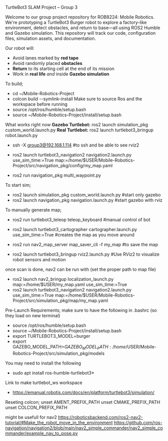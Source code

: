 TurtleBot3 SLAM Project – Group 3

Welcome to our group project repository for ROB8224: Mobile Robotics. We're prototyping a TurtleBot3 Burger robot to explore a factory-like environment, detect obstacles, and return to base—all using ROS2 Humble and Gazebo simulation. This repository will track our code, configuration files, simulation assets, and documentation.

Our robot will:
- Avoid lanes marked by **red tape**
- Avoid randomly placed **obstacles**
- **Return** to its starting cell at the end of its mission
- Work in **real life** *and* inside **Gazebo simulation**


To build;
- cd ~/Mobile-Robotics-Project
- colcon build --symlink-install
Make sure to source Ros and the workspace before running
- source /opt/ros/humble/setup.bash
- source ~/Mobile-Robotics-Project/install/setup.bash

What works right now
**Gazebo Turtlebot:** ros2 launch simulation_pkg custom_world.launch.py
**Real Turtlebot:** ros2 launch turtlebot3_bringup robot.launch.py
- ssh -X group3@192.168.1.114 #to ssh and be able to see rviz2

- ros2 launch turtlebot3_navigation2 navigation2.launch.py use_sim_time:=True map:=/home/$USER/Mobile-Robotics-Project/src/navigation_pkg/config/my_map.yaml
- ros2 run navigation_pkg multi_waypoint.py

To start sim;
- ros2 launch simulation_pkg custom_world.launch.py #start only gazebo
- ros2 launch navigation_pkg navigation.launch.py #start gazebo with rviz

To manually generate map;
- ros2 run turtlebot3_teleop teleop_keyboard #manual control of bot
- ros2 launch turtlebot3_cartographer cartographer.launch.py use_sim_time:=True #creates the map as you move around
- ros2 run nav2_map_server map_saver_cli -f my_map #to save the map

- ros2 launch turtlebot3_bringup rviz2.launch.py #Use RViz2 to visualize robot sensors and motion

once scan is done, nav2 can be run with (set the proper path to map file)
- ros2 launch nav2_bringup localization_launch.py map:=/home/$USER/my_map.yaml use_sim_time:=True
- ros2 launch turtlebot3_navigation2 navigation2.launch.py use_sim_time:=True map:=/home/$USER/Mobile-Robotics-Project/src/simulation_pkg/map/my_map.yaml


Pre-Launch Requirements;
make sure to have the following in .bashrc (so they load on new terminal)
- source /opt/ros/humble/setup.bash
- source ~/Mobile-Robotics-Project/install/setup.bash
- export TURTLEBOT3_MODEL=burger
- export GAZEBO_MODEL_PATH=$GAZEBO_MODEL_PATH:/home/$USER/Mobile-Robotics-Project/src/simulation_pkg/models

You may need to install the following
- sudo apt install ros-humble-turtlebot3*

Link to make turtlebot_ws workspace
- https://emanual.robotis.com/docs/en/platform/turtlebot3/simulation/

Reseting colcon;
unset AMENT_PREFIX_PATH
unset CMAKE_PREFIX_PATH
unset COLCON_PREFIX_PATH

might be usefull for nav2
https://roboticsbackend.com/ros2-nav2-tutorial/#Make_the_robot_move_in_the_environment
https://github.com/ros-navigation/navigation2/blob/main/nav2_simple_commander/nav2_simple_commander/example_nav_to_pose.py


